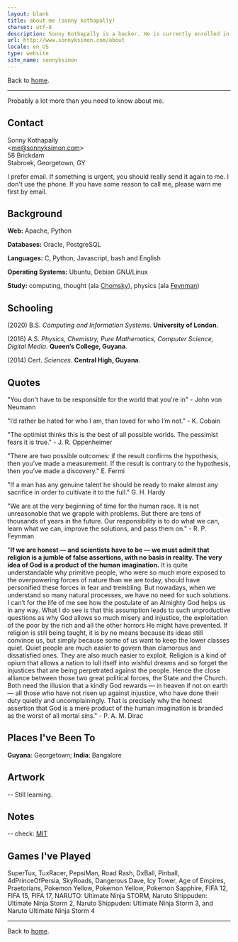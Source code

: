 ```yaml
---
layout: blank
title: about me (sonny kothapally)
charset: utf-8
description: Sonny Kothapally is a hacker. He is currently enrolled in a distance learning programme studying computers.
url: http://www.sonnyksimon.com/about
locale: en_US
type: website
site_name: sonnyksimon
---
```


Back to [home](/).

<hr/>

Probably a lot more than you need to know about me.

## Contact

Sonny Kothapally <br> <[me@sonnyksimon.com](mailto:me@sonnyksimon.com)> <br> 58 Brickdam <br> Stabroek, Georgetown, GY <br>

I prefer email. If something is urgent, you should really send it again to me. I don't use the phone. If you have some reason to call me, please warn me first by email.

## Background

**Web:** Apache, Python

**Databases:** Oracle, PostgreSQL

**Languages:** C, Python, Javascript, bash and English

**Operating Systems:** Ubuntu, Debian GNU/Linux

**Study:** computing, thought (ala [Chomsky](http://www.haymarketbooks.org/authors/28-noam-chomsky)), physics (ala [Feynman](http://feynmanlectures.caltech.edu))

## Schooling

(2020) B.S. *Computing and Information Systems*. **University of London**.

(2016) A.S. *Physics, Chemistry, Pure Mathematics, Computer Science, Digital Media*. **Queen’s College, Guyana**.

(2014) Cert. *Sciences*. **Central High, Guyana**.

## Quotes

"You don't have to be responsible for the world that you're in" - John von Neumann

"I’d rather be hated for who I am, than loved for who I’m not." - K. Cobain

"The optimist thinks this is the best of all possible worlds. The pessimist fears it is true." - J. R. Oppenheimer

"There are two possible outcomes: if the result confirms the hypothesis, then you’ve made a measurement. If the result is contrary to the hypothesis, then you’ve made a discovery." E. Fermi

"If a man has any genuine talent he should be ready to make almost any sacrifice in order to cultivate it to the full." G. H. Hardy

"We are at the very beginning of time for the human race. It is not unreasonable that we grapple with problems. But there are tens of thousands of years in the future. Our responsibility is to do what we can, learn what we can, improve the solutions, and pass them on." - R. P. Feynman

"**If we are honest — and scientists have to be — we must admit that religion is a jumble of false assertions, with no basis in reality. The very idea of God is a product of the human imagination.** It is quite understandable why primitive people, who were so much more exposed to the overpowering forces of nature than we are today, should have personified these forces in fear and trembling. But nowadays, when we understand so many natural processes, we have no need for such solutions. I can’t for the life of me see how the postulate of an Almighty God helps us in any way. What I do see is that this assumption leads to such unproductive questions as why God allows so much misery and injustice, the exploitation of the poor by the rich and all the other horrors He might have prevented. If religion is still being taught, it is by no means because its ideas still convince us, but simply because some of us want to keep the lower classes quiet. Quiet people are much easier to govern than clamorous and dissatisfied ones. They are also much easier to exploit. Religion is a kind of opium that allows a nation to lull itself into wishful dreams and so forget the injustices that are being perpetrated against the people. Hence the close alliance between those two great political forces, the State and the Church. Both need the illusion that a kindly God rewards — in heaven if not on earth — all those who have not risen up against injustice, who have done their duty quietly and uncomplainingly. That is precisely why the honest assertion that God is a mere product of the human imagination is branded as the worst of all mortal sins." - P. A. M. Dirac

## Places I've Been To

**Guyana**: Georgetown; **India**: Bangalore

## Artwork

-- Still learning.

## Notes

-- check: [MIT](http://ocw.mit.edu)

## Games I've Played

SuperTux, TuxRacer, PepsiMan, Road Rash, DxBall, Pinball, 4dPrinceOfPersia, SkyRoads, Dangerous Dave, Icy Tower, Age of Empires, Praetorians, Pokemon Yellow, Pokemon Yellow, Pokemon Sapphire, FIFA 12, FIFA 15, FIFA 17, NARUTO: Ultimate Ninja STORM, Naruto Shippuden: Ultimate Ninja Storm 2, Naruto Shippuden: Ultimate Ninja Storm 3, and Naruto Ultimate Ninja Storm 4

<hr/>

Back to [home](/).
